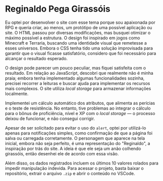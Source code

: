 # Reginaldo Pega Girassóis

Eu optei por desenvolver o site com esse tema porque sou apaixonada por RPG e queria criar, ao menos, um protótipo de uma possível aplicação ou site. O HTML passou por diversas modificações, mas busquei otimizar o máximo possível a estrutura. O design foi inspirado em jogos como Minecraft e Terraria, buscando uma identidade visual que remetesse a esses universos. Embora o CSS tenha tido uma solução improvisada para garantir que o visual ficasse satisfatório, considero que foi necessário para alcançar o resultado esperado. 

O design pode parecer um pouco peculiar, mas fiquei satisfeita com o resultado. Em relação ao JavaScript, descobri que realmente não é minha praia; embora tenha implementado algumas funcionalidades sozinha, precisei recorrer a leituras e buscar ajuda para implementar os recursos mais complexos. O site utiliza *local storage* para armazenar informações localmente. 

Implementei um cálculo automático dos atributos, que alimenta as perícias e o teste de resistência. No entanto, tive problemas ao integrar o cálculo para o bônus de proficiência, nível e XP com o *local storage* — o processo deixou de funcionar, e não consegui corrigir. 

Apesar de ser solicitado para evitar o uso do `alert`, optei por utilizá-lo apenas para notificações simples, como confirmação de que a página foi salva ou carregada corretamente. O personagem que aparece na tela inicial, embora não seja perfeito, é uma representação do "Reginaldo", a inspiração por trás do site. A ideia é que ele seja um anão colhendo girassóis, então desenhei ele de acordo com essa visão.

Além disso, os dados registrados incluem os últimos 10 valores rolados para impedir manipulação indevida. Para acessar o projeto, basta baixar o repositório, extrair o arquivo `.zip` e abrir o conteúdo no VSCode.